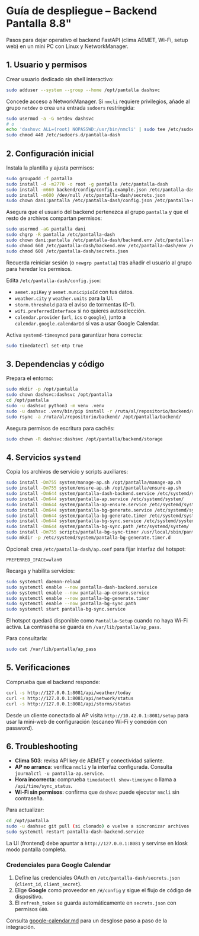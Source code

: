 # Guía de despliegue – Backend Pantalla 8.8"

Pasos para dejar operativo el backend FastAPI (clima AEMET, Wi-Fi, setup web) en
un mini PC con Linux y NetworkManager.

## 1. Usuario y permisos

Crear usuario dedicado sin shell interactivo:

```bash
sudo adduser --system --group --home /opt/pantalla dashsvc
```

Concede acceso a NetworkManager. Si `nmcli` requiere privilegios, añade al grupo
`netdev` o crea una entrada `sudoers` restringida:

```bash
sudo usermod -a -G netdev dashsvc
# o
echo 'dashsvc ALL=(root) NOPASSWD:/usr/bin/nmcli' | sudo tee /etc/sudoers.d/pantalla-dash
sudo chmod 440 /etc/sudoers.d/pantalla-dash
```

## 2. Configuración inicial

Instala la plantilla y ajusta permisos:

```bash
sudo groupadd -f pantalla
sudo install -d -m2770 -o root -g pantalla /etc/pantalla-dash
sudo install -m660 backend/config/config.example.json /etc/pantalla-dash/config.json
sudo install -m600 /dev/null /etc/pantalla-dash/secrets.json
sudo chown dani:pantalla /etc/pantalla-dash/config.json /etc/pantalla-dash/secrets.json
```

Asegura que el usuario del backend pertenezca al grupo `pantalla` y que el
resto de archivos compartan permisos:

```bash
sudo usermod -aG pantalla dani
sudo chgrp -R pantalla /etc/pantalla-dash
sudo chown dani:pantalla /etc/pantalla-dash/backend.env /etc/pantalla-dash/env
sudo chmod 660 /etc/pantalla-dash/backend.env /etc/pantalla-dash/env /etc/pantalla-dash/config.json
sudo chmod 600 /etc/pantalla-dash/secrets.json
```

Recuerda reiniciar sesión (o `newgrp pantalla`) tras añadir el usuario al grupo
para heredar los permisos.

Edita `/etc/pantalla-dash/config.json`:

- `aemet.apiKey` y `aemet.municipioId` con tus datos.
- `weather.city` y `weather.units` para la UI.
- `storm.threshold` para el aviso de tormentas (0-1).
- `wifi.preferredInterface` si no quieres autoselección.
- `calendar.provider` (`url`, `ics` o `google`), junto a `calendar.google.calendarId` si vas a usar Google Calendar.

Activa `systemd-timesyncd` para garantizar hora correcta:

```bash
sudo timedatectl set-ntp true
```

## 3. Dependencias y código

Prepara el entorno:

```bash
sudo mkdir -p /opt/pantalla
sudo chown dashsvc:dashsvc /opt/pantalla
cd /opt/pantalla
sudo -u dashsvc python3 -m venv .venv
sudo -u dashsvc .venv/bin/pip install -r /ruta/al/repositorio/backend/requirements.txt
sudo rsync -a /ruta/al/repositorio/backend/ /opt/pantalla/backend/
```

Asegura permisos de escritura para cachés:

```bash
sudo chown -R dashsvc:dashsvc /opt/pantalla/backend/storage
```

## 4. Servicios `systemd`

Copia los archivos de servicio y scripts auxiliares:

```bash
sudo install -Dm755 system/manage-ap.sh /opt/pantalla/manage-ap.sh
sudo install -Dm755 system/ensure-ap.sh /opt/pantalla/ensure-ap.sh
sudo install -Dm644 system/pantalla-dash-backend.service /etc/systemd/system/
sudo install -Dm644 system/pantalla-ap.service /etc/systemd/system/
sudo install -Dm644 system/pantalla-ap-ensure.service /etc/systemd/system/
sudo install -Dm644 system/pantalla-bg-generate.service /etc/systemd/system/
sudo install -Dm644 system/pantalla-bg-generate.timer /etc/systemd/system/
sudo install -Dm644 system/pantalla-bg-sync.service /etc/systemd/system/
sudo install -Dm644 system/pantalla-bg-sync.path /etc/systemd/system/
sudo install -Dm755 scripts/pantalla-bg-sync-timer /usr/local/sbin/pantalla-bg-sync-timer
sudo mkdir -p /etc/systemd/system/pantalla-bg-generate.timer.d
```

Opcional: crea `/etc/pantalla-dash/ap.conf` para fijar interfaz del hotspot:

```
PREFERRED_IFACE=wlan0
```

Recarga y habilita servicios:

```bash
sudo systemctl daemon-reload
sudo systemctl enable --now pantalla-dash-backend.service
sudo systemctl enable --now pantalla-ap-ensure.service
sudo systemctl enable --now pantalla-bg-generate.timer
sudo systemctl enable --now pantalla-bg-sync.path
sudo systemctl start pantalla-bg-sync.service
```

El hotspot quedará disponible como `Pantalla-Setup` cuando no haya Wi-Fi activa.
La contraseña se guarda en `/var/lib/pantalla/ap_pass`.

Para consultarla:

```bash
sudo cat /var/lib/pantalla/ap_pass
```

## 5. Verificaciones

Comprueba que el backend responde:

```bash
curl -s http://127.0.0.1:8081/api/weather/today
curl -s http://127.0.0.1:8081/api/network/status
curl -s http://127.0.0.1:8081/api/storms/status
```

Desde un cliente conectado al AP visita `http://10.42.0.1:8081/setup` para usar
la mini-web de configuración (escaneo Wi-Fi y conexión con password).

## 6. Troubleshooting

- **Clima 503**: revisa API key de AEMET y conectividad saliente.
- **AP no arranca**: verifica `nmcli` y la interfaz configurada. Consulta
  `journalctl -u pantalla-ap.service`.
- **Hora incorrecta**: comprueba `timedatectl show-timesync` o llama a
  `/api/time/sync_status`.
- **Wi-Fi sin permisos**: confirma que `dashsvc` puede ejecutar `nmcli` sin
  contraseña.

Para actualizar:

```bash
cd /opt/pantalla
sudo -u dashsvc git pull (si clonado) o vuelve a sincronizar archivos
sudo systemctl restart pantalla-dash-backend.service
```

La UI (frontend) debe apuntar a `http://127.0.0.1:8081` y servirse en kiosk
modo pantalla completa.

### Credenciales para Google Calendar

1. Define las credenciales OAuth en `/etc/pantalla-dash/secrets.json` (`client_id`, `client_secret`).
2. Elige **Google** como proveedor en `/#/config` y sigue el flujo de código de dispositivo.
3. El `refresh_token` se guarda automáticamente en `secrets.json` con permisos `600`.

Consulta [google-calendar.md](./google-calendar.md) para un desglose paso a paso de la integración.
